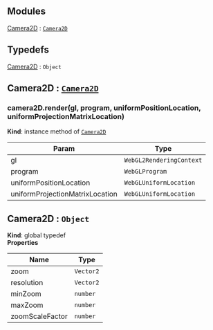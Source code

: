 ## Modules

<dl>
<dt><a href="#module_Camera2D">Camera2D</a> : <code><a href="#Camera2D">Camera2D</a></code></dt>
<dd></dd>
</dl>

## Typedefs

<dl>
<dt><a href="#Camera2D">Camera2D</a> : <code>Object</code></dt>
<dd></dd>
</dl>

<a name="module_Camera2D"></a>

## Camera2D : [<code>Camera2D</code>](#Camera2D)
<a name="module_Camera2D+render"></a>

### camera2D.render(gl, program, uniformPositionLocation, uniformProjectionMatrixLocation)
**Kind**: instance method of [<code>Camera2D</code>](#module_Camera2D)  

| Param | Type |
| --- | --- |
| gl | <code>WebGL2RenderingContext</code> | 
| program | <code>WebGLProgram</code> | 
| uniformPositionLocation | <code>WebGLUniformLocation</code> | 
| uniformProjectionMatrixLocation | <code>WebGLUniformLocation</code> | 

<a name="Camera2D"></a>

## Camera2D : <code>Object</code>
**Kind**: global typedef  
**Properties**

| Name | Type |
| --- | --- |
| zoom | <code>Vector2</code> | 
| resolution | <code>Vector2</code> | 
| minZoom | <code>number</code> | 
| maxZoom | <code>number</code> | 
| zoomScaleFactor | <code>number</code> | 

